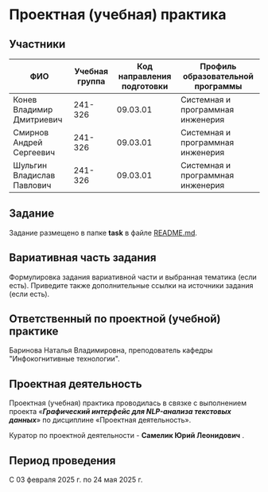 # Проектная (учебная) практика

## Участники

| ФИО | Учебная группа | Код направления подготовки | Профиль образовательной программы |
|-|-|-|-|
| Конев Владимир Дмитриевич | 241-326| 09.03.01 | Системная и программная инженерия |
| Смирнов Андрей Сергеевич | 241-326 | 09.03.01 | Системная и программная инженерия |
| Шульгин Владислав Павлович | 241-326 | 09.03.01 | Системная и программная инженерия |

## Задание

Задание размещено в папке **task** в файле [README.md](task/README.md).

## Вариативная часть задания

Формулировка задания вариативной части и выбранная тематика (если есть). Приведите также дополнительные ссылки на источники задания (если есть).

## Ответственный по проектной (учебной) практике

Баринова Наталья Владимировна, преподователь кафедры "Инфокогнитивные технологии".

## Проектная деятельность

Проектная (учебная) практика проводилась в связке с выполнением проекта «***Графический интерфейс для NLP-анализа текстовых данных***» по дисциплине «Проектная деятельность».

Куратор по проектной деятельности - **Самелик Юрий Леонидович** .

## Период проведения

С 03 февраля 2025 г. по 24 мая 2025 г.
